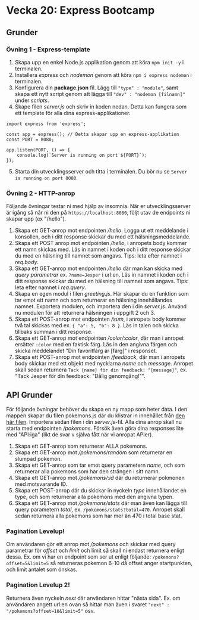 # Vecka 20: Express Bootcamp

## Grunder

### Övning 1 - Express-template

1. Skapa upp en enkel Node.js applikation genom att köra ```npm init -y``` i terminalen.
2. Installera *express* och *nodemon* genom att köra ```npm i express nodemon``` i terminalen.
3. Konfigurera din **package.json** fil. Lägg till ```"type" : "module"```, samt skapa ett nytt script genom att lägga till ```"dev" : "nodemon [filnamn]"``` under *scripts*.
4. Skape filen *server.js* och skriv in koden nedan. Detta kan fungera som ett template för alla dina express-applikationer.
```
import express from 'express';

const app = express(); // Detta skapar upp en express-applikation
const PORT = 8080;

app.listen(PORT, () => {
    console.log(`Server is running on port ${PORT}`);
});
```
5. Starta din utvecklingsserver och titta i terminalen. Du bör nu se ```Server is running on port 8080```.

### Övning 2 - HTTP-anrop

Följande övningar testar ni med hjälp av insomnia. När er utvecklingsserver är igång så når ni den på ```https://localhost:8080```, följt utav de endpoints ni skapar upp (ex "/hello").

1. Skapa ett GET-anrop mot endpointen */hello*. Logga ut ett meddelande i konsollen, och i ditt response skickar du med ett hälsningsmeddelande.
2. Skapa ett POST anrop mot endpointen */hello*, i anropets body kommer ett namn skickas med. Läs in namnet i koden och i ditt response skickar du med en hälsning till namnet som angavs. Tips: leta efter namnet i *req.body*.
3. Skapa ett GET-anrop mot endpointen */hello* där man kan skicka med *query parametrar* ex. ```?name=Jesper``` i url:en. Läs in namnet i koden och i ditt response skickar du med en hälsning till namnet som angavs. Tips: leta efter namnet i *req.query*.
4. Skapa en egen modul i filen *greeting.js*. Här skapar du en funktion som tar emot ett namn och som returnerar en hälsning innehållandes namnet. Exportera modulen, och importera den i din *server.js*. Använd nu modulen för att returnera hälsningen i uppgift 2 och 3.
5. Skapa ett POST-anrop mot endpointen */sum*, i anropets body kommer två tal skickas med ex. ```{ "a": 5, "b": 8 }```. Läs in talen och skicka tillbaks summan i ditt response.
6. Skapa ett GET-anrop mot endpointen */color/:color*, där man i anropet ersätter ```:color``` med en faktisk färg. Läs in den angivna färgen och skicka meddelandet "Din favoritfärg är [färg]" i responset.
7. Skapa ett POST-anrop mot endpointen */feedback*, där man i anropets body skickar med ett objekt med nycklarna *name* och *message*. Anropet skall sedan returnera ```Tack {name} för din feedback: "{message}"```, ex. "Tack Jesper  för din feedback: "Dålig genomgång!"".

## API Grunder

För följande övningar behöver du skapa en ny mapp som heter data. I den mappen skapar du filen pokemons.js där du klistrar in innehållet från [den här filen](). Importera sedan filen i din *server.js*-fil. Alla dina anrop skall nu starta med endpointen */pokemons*.
Försök även göra dina responses lite med "API:iga" (likt de svar v själva fått när vi anropat APIer).

1. Skapa ett GET-anrop som returnerar ALLA pokemons.
2. Skapa ett GET-anrop mot */pokemons/random* som returnerar en slumpad pokemon.
3. Skapa ett GET-anrop som tar emot query parametern *name*, och som returnerar alla pokemons som har den strängen i sitt namn.
4. Skapa ett GET-anrop mot */pokemons/:id* där du returnerar pokmonen med motsvarande ID.
5. Skapa ett POST-anrop där du skickar in nyckeln *type* innehållandet en type, och som returnerar alla pokemons med den angivna typen.
6. Skapa ett GET-anrop mot */pokemons/stats* där man även kan lägga till query parametern *total*, ex. ```/pokemons/stats?total=470```. Anropet skall sedan returnera alla pokemons som har mer än 470 i total base stat.

### Pagination Levelup!

Om användaren gör ett anrop mot */pokemons* och skickar med query parametrar för *offset* och *limit* och limit så skall ni endast returnera enligt dessa. Ex. om vi har en endpoint som ser ut enligt följande: ```/pokemons?offset=5&limit=5``` så returneras pokemon 6-10 då offset anger startpunkten, och limit antalet som önskas.

### Pagination Levelup 2!

Returnera även nyckeln *next* där användaren hittar "nästa sida". Ex. om användaren angett url:en ovan så hittar man även i svaret ```"next" : "/pokemons?offset=10&limit=5"``` osv. 
